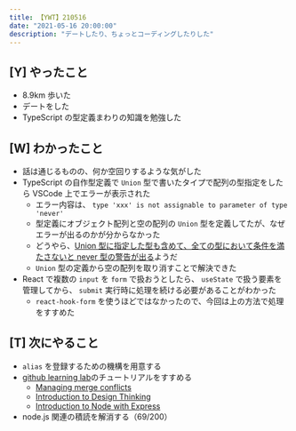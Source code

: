 ```yaml
---
title: 【YWT】210516
date: "2021-05-16 20:00:00"
description: "デートしたり、ちょっとコーディングしたりした"
---
```


## [Y] やったこと

- 8.9km 歩いた
- デートをした
- TypeScript の型定義まわりの知識を勉強した

## [W] わかったこと

- 話は通じるものの、何か空回りするような気がした
- TypeScript の自作型定義で `Union` 型で書いたタイプで配列の型指定をしたら VSCode 上でエラーが表示された
  - エラー内容は、 `type 'xxx' is not assignable to parameter of type 'never'`
  - 型定義にオブジェクト配列と空の配列の `Union` 型を定義してたが、なぜエラーが出るのかが分からなかった
  - どうやら、[Union 型に指定した型も含めて、全ての型において条件を満たさないと never 型の警告が出る](https://tech-blog.rakus.co.jp/entry/20201224/typescript#never)ようだ
  - `Union` 型の定義から空の配列を取り消すことで解決できた
- React で複数の `input` を `form` で扱おうとしたら、 `useState` で扱う要素を管理してから、 `submit` 実行時に処理を続ける必要があることがわかった
  - `react-hook-form` を使うほどではなかったので、今回は上の方法で処理をすすめた

## [T] 次にやること

- `alias` を登録するための機構を用意する
- [github learning lab](https://lab.github.com/githubtraining)のチュートリアルをすすめる
  - [Managing merge conflicts](https://lab.github.com/githubtraining/managing-merge-conflicts)
  - [Introduction to Design Thinking](https://lab.github.com/githubtraining/introduction-to-design-thinking)
  - [Introduction to Node with Express](https://lab.github.com/everydeveloper/introduction-to-node-with-express)
- node.js 関連の積読を解消する（69/200）

<!-- https://twitter.com/camomile_cafe/status/1393886174947680264?s=20 -->
